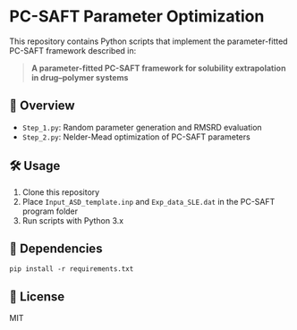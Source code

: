 # PC-SAFT Parameter Optimization

This repository contains Python scripts that implement the parameter-fitted PC-SAFT framework described in:

> **A parameter-fitted PC-SAFT framework for solubility extrapolation in drug–polymer systems**

## 📜 Overview
- `Step_1.py`: Random parameter generation and RMSRD evaluation
- `Step_2.py`: Nelder-Mead optimization of PC-SAFT parameters

## 🛠 Usage
1. Clone this repository
2. Place `Input_ASD_template.inp` and `Exp_data_SLE.dat` in the PC-SAFT program folder
3. Run scripts with Python 3.x

## 🧰 Dependencies
```
pip install -r requirements.txt
```

## 📄 License
MIT
